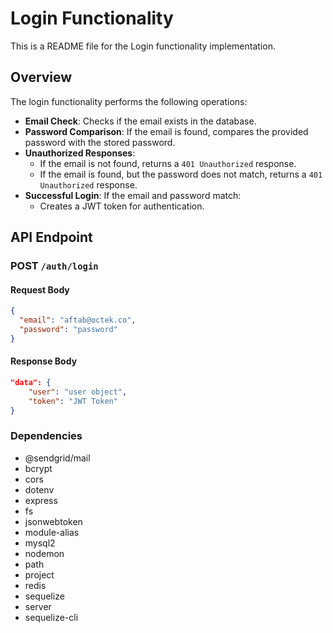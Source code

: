# Login Functionality

This is a README file for the Login functionality implementation.

## Overview

The login functionality performs the following operations:

- **Email Check**: Checks if the email exists in the database.
- **Password Comparison**: If the email is found, compares the provided password with the stored password.
- **Unauthorized Responses**:
  - If the email is not found, returns a `401 Unauthorized` response.
  - If the email is found, but the password does not match, returns a `401 Unauthorized` response.
- **Successful Login**: If the email and password match:
  - Creates a JWT token for authentication.

## API Endpoint

### POST `/auth/login`

#### Request Body

```json
{
  "email": "aftab@octek.co",
  "password": "password"
}
```

#### Response Body

```json
"data": {
    "user": "user object",
    "token": "JWT Token"
}
```

 ### Dependencies
- @sendgrid/mail
- bcrypt
- cors
- dotenv
- express
- fs
- jsonwebtoken
- module-alias
- mysql2
- nodemon
- path
- project
- redis
- sequelize
- server
- sequelize-cli
